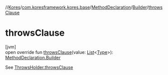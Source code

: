 //[Kores](../../../../index.md)/[com.koresframework.kores.base](../../index.md)/[MethodDeclaration](../index.md)/[Builder](index.md)/[throwsClause](throws-clause.md)

# throwsClause

[jvm]\
open override fun [throwsClause](throws-clause.md)(value: [List](https://kotlinlang.org/api/latest/jvm/stdlib/kotlin.collections/-list/index.html)<[Type](https://docs.oracle.com/javase/8/docs/api/java/lang/reflect/Type.html)>): [MethodDeclaration.Builder](index.md)

See [ThrowsHolder.throwsClause](../../-throws-holder/throws-clause.md)
